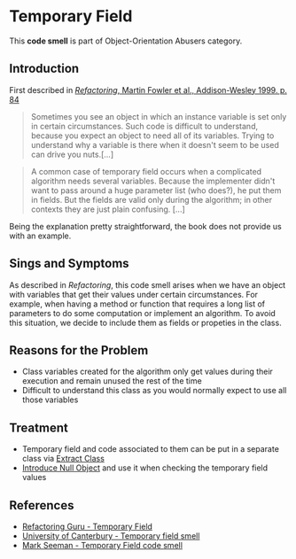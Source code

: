 # Temporary Field

This **code smell** is part of Object-Orientation Abusers category.

## Introduction

First described in [*Refactoring*, Martin Fowler et al., Addison-Wesley 1999. p. 84](https://www.amazon.com/Refactoring-Improving-Design-Existing-Code/dp/0201485672/ref=sr_1_2?crid=M4FBZXR53VK8&dchild=1&keywords=refactoring+martin+fowler&qid=1589303377&sprefix=refactoring+ma%2Caps%2C236&sr=8-2)

> Sometimes you see an object in which an instance variable is set only in certain circumstances. Such code is difficult to understand, because you expect an object to need all of its variables. Trying to understand why a variable is there when it doesn't seem to be used can drive you nuts.[...]

> A common case of temporary field occurs when a complicated algorithm needs several variables. Because the implementer didn't want to pass around a huge parameter list (who does?), he put them in fields. But the fields are valid only during the algorithm; in other contexts they are just plain confusing. [...]

Being the explanation pretty straightforward, the book does not provide us with an example.

## Sings and Symptoms

As described in *Refactoring*, this code smell arises when we have an object with variables that get their values under certain circumstances. For example, when having a method or function that requires a long list of parameters to do some computation or implement an algorithm. To avoid this situation, we decide to include them as fields or propeties in the class.

## Reasons for the Problem

- Class variables created for the algorithm only get values during their execution and remain unused the rest of the time
- Difficult to understand this class as you would normally expect to use all those variables

## Treatment

- Temporary field and code associated to them can be put in a separate class via [Extract Class](https://github.com/guidesmiths/clean-code-school/tree/master/refactors/extract-class)
- [Introduce Null Object](https://github.com/guidesmiths/clean-code-school/tree/master/refactors/introduce-null-object) and use it when checking the temporary field values

## References

- [Refactoring Guru - Temporary Field](https://refactoring.guru/smells/temporary-field)
- [University of Canterbury - Temporary field smell](http://wiki3.cosc.canterbury.ac.nz/index.php/Temporary_field_smell)
- [Mark Seeman - Temporary Field code smell](https://blog.ploeh.dk/2015/09/18/temporary-field-code-smell/)